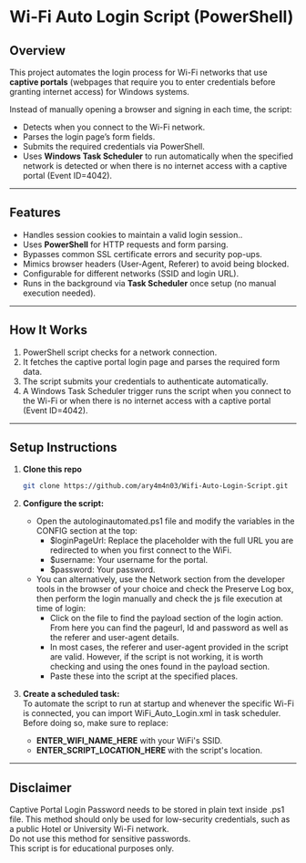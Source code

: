 # Wi-Fi Auto Login Script (PowerShell)

## Overview
This project automates the login process for Wi-Fi networks that use **captive portals** (webpages that require you to enter credentials before granting internet access) for Windows systems.  

Instead of manually opening a browser and signing in each time, the script:

- Detects when you connect to the Wi-Fi network.  
- Parses the login page’s form fields.  
- Submits the required credentials via PowerShell.  
- Uses **Windows Task Scheduler** to run automatically when the specified network is detected or when there is no internet access with a captive portal (Event ID=4042).  

---

## Features
- Handles session cookies to maintain a valid login session..
- Uses **PowerShell** for HTTP requests and form parsing.
- Bypasses common SSL certificate errors and security pop-ups.
- Mimics browser headers (User-Agent, Referer) to avoid being blocked.
- Configurable for different networks (SSID and login URL).  
- Runs in the background via **Task Scheduler** once setup (no manual execution needed).  

---

## How It Works
1. PowerShell script checks for a network connection.  
2. It fetches the captive portal login page and parses the required form data.  
3. The script submits your credentials to authenticate automatically.  
4. A Windows Task Scheduler trigger runs the script when you connect to the Wi-Fi or when there is no internet access with a captive portal (Event ID=4042).  

---

## Setup Instructions
1. **Clone this repo**
   ```bash
   git clone https://github.com/ary4m4n03/Wifi-Auto-Login-Script.git
2. **Configure the script:**  
   - Open the autologinautomated.ps1 file and modify the variables in the CONFIG section at the top:
     - $loginPageUrl: Replace the placeholder with the full URL you are redirected to when you first connect to the WiFi.  
     - $username: Your username for the portal.   
     - $password: Your password.   
   - You can alternatively, use the Network section from the developer tools in the browser of your choice and check the Preserve Log box, then perform the login manually and check the js file execution at time of login:
      - Click on the file to find the payload section of the login action. From here you can find the pageurl, Id and password as well as the referer and user-agent details.   
      - In most cases, the referer and user-agent provided in the script are valid. However, if the script is not working, it is worth checking and using the ones found in the payload section.   
      - Paste these into the script at the specified places. 

3. **Create a scheduled task:**  
   To automate the script to run at startup and whenever the specific Wi-Fi is connected, you can import WiFi_Auto_Login.xml in task scheduler.  
   Before doing so, make sure to replace:  
   - **ENTER_WIFI_NAME_HERE** with your WiFi's SSID.
   - **ENTER_SCRIPT_LOCATION_HERE** with the script's location.

---

## Disclaimer
Captive Portal Login Password needs to be stored in plain text inside .ps1 file. This method should only be used for low-security credentials, such as a public Hotel or University Wi-Fi network.   
Do not use this method for sensitive passwords.   
This script is for educational purposes only.   


